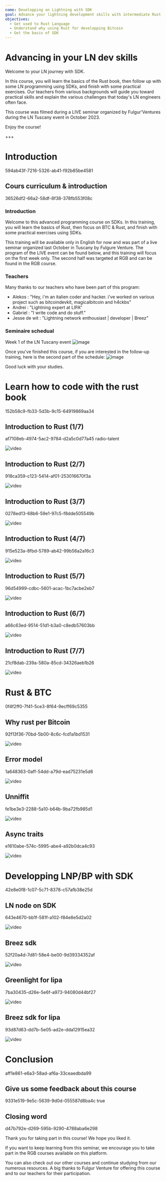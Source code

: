 ```yaml
---
name: Developping on Lightning with SDK
goal: Advance your lightning development skills with intermediate Rust and SDK training.
objectives:
  - Get used to Rust Language
  - Understand why using Rust for developping Bitcoin
  - Get the basis of SDK 
---
```


# Advancing in your LN dev skills 

Welcome to your LN journey with SDK.

In this course, you will learn the basics of the Rust book, then follow up with some LN programming using SDKs, and finish with some practical exercises. Our teachers from various backgrounds will guide you toward practical skills and explain the various challenges that today's LN engineers often face.

This course was filmed during a LIVE seminar organized by Fulgur'Ventures during the LN Tuscany event in October 2023.

Enjoy the course!

+++

# Introduction
<partId>594ab43f-7216-5326-ab41-f92b85be4581</partId>

## Cours curriculum & introduction 
<chapterId>36526df2-66a2-58df-8f38-378fb553f08c</chapterId>

### Introduction 

Welcome to this advanced programming course on SDKs. In this training, you will learn the basics of Rust, then focus on BTC & Rust, and finish with some practical exercises using SDKs.

This training will be available only in English for now and was part of a live seminar organized last October in Tuscany by Fulgure Venture. The program of the LIVE event can be found below, and this training will focus on the first week only. The second half was targeted at RGB and can be found in the RGB course.

### Teachers

Many thanks to our teachers who have been part of this program:

- Alekos : "Hey, i'm an italien coder and hacker. i've worked on various project such as bitcoindevkit, magicalbitcoin and h4ckbs"
- Andrei : "Lightning expert at LIPA"
- Gabriel : "I write code and do stuff."
- Jesse de wit : "Lightning network enthousiast | developer | Breez"

### Seminaire schedual 

Week 1 of the LN Tuscany event
![image](assets/1.webp)

Once you've finished this course, if you are interested in the follow-up training, here is the second part of the schedule:
![image](assets/2.webp)

Good luck with your studies.

# Learn how to code with the rust book
<partId>152b58c9-fb33-5d3b-9c15-64919869aa34</partId>

## Introduction to Rust (1/7)
<chapterId>af7108eb-4974-5ac2-9784-d2a5c0d77a45</chapterId>
<professor>radio-talent</professor>

![video](https://www.youtube.com/watch?v=aZYhDXE_Gas)

## Introduction to Rust (2/7)
<chapterId>918ca359-c123-5414-af01-253016670f3a</chapterId>

![video](https://youtu.be/Xm8eCv4LQPc)

## Introduction to Rust (3/7)
<chapterId>0278ed13-68b6-59e1-97c5-f8dde505549b</chapterId>

![video](https://youtu.be/R8NeHvHT0uc)

## Introduction to Rust (4/7)
<chapterId>915e523a-8fbd-5789-ab42-99b56a2a16c3</chapterId>

![video](https://youtu.be/et8pKvYiO4c)

## Introduction to Rust (5/7)
<chapterId>96d54999-cdbc-5601-acac-1bc7acbe2eb7</chapterId>

![video](https://youtu.be/PxQkVmxOc40)

## Introduction to Rust (6/7)
<chapterId>a66c63ed-9514-51d1-b3a0-c8edb57603bb</chapterId>

![video](https://youtu.be/3C6hl9BW-Ho)

## Introduction to Rust (7/7)
<chapterId>21cf8dab-239a-580a-85cd-34326aeb1b26</chapterId>

![video](https://youtu.be/SBDcb_AauHM)

# Rust & BTC 
<partId>0f4f2ff0-7f41-5ce3-8f64-9ecff69c5355</partId>

## Why rust per Bitcoin
<chapterId>92f13f36-70bd-5b00-8c6c-fcd1a1bd1531</chapterId>

![video](https://youtu.be/veLj2w6ulpc)

## Error model
<chapterId>1a648363-0aff-54dd-a79d-ead75231e5d6</chapterId>

![video](https://youtu.be/X3VKhLtKTRU)

## Unniffit
<chapterId>fe1be3e3-2288-5a10-b64b-9ba72fb985d1</chapterId>

![video](https://youtu.be/zro9GQpJrH0)

## Async traits
<chapterId>e1610abe-574c-5995-abe4-a92b0dca4c93</chapterId>

![video](https://youtu.be/cz66eTfk0lw)

# Developping LNP/BP with SDK
<partId>42e8e0f8-1c07-5c71-8378-c57afb38e25d</partId>

## LN node on SDK
<chapterId>643e4670-bb1f-581f-a102-f84e8e5d2a02</chapterId>

![video](https://youtu.be/aEzpxuhLdeo)

## Breez sdk
<chapterId>52f20a4d-7d81-58e4-be00-9d39334352af</chapterId>

![video](https://youtu.be/M3ad9BE6ovo)

## Greenlight for lipa
<chapterId>7ba30435-d26e-5e6f-a973-94080d44bf27</chapterId>

![video](https://youtu.be/gKiIPF4apeE)

## Breez sdk for lipa
<chapterId>93d87d63-dd7b-5e05-ad2e-dda12915ea32</chapterId>

![video](https://youtu.be/6VaIVvBKjLY)

# Conclusion
<partId>aff1e861-e6a3-58ad-af6a-33ceaedbda99</partId>



## Give us some feedback about this course
<chapterId>9331e519-9e5c-5639-9d0d-055587d8ba4c</chapterId>
<isCourseReview>true</isCourseReview>

## Closing word
<chapterId>d47b792e-d269-595b-9290-4788aba6e298</chapterId>

Thank you for taking part in this course! We hope you liked it.

If you want to keep learning from this seminar, we encourage you to take part in the RGB courses available on this platform.

You can also check out our other courses and continue studying from our numerous resources.
A big thanks to Fulgur Venture for offering this course and to our teachers for their participation.
